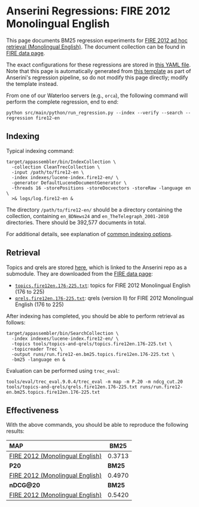 # Anserini Regressions: FIRE 2012 Monolingual English

This page documents BM25 regression experiments for [FIRE 2012 ad hoc retrieval (Monolingual English)](https://www.isical.ac.in/~fire/2012/adhoc.html).
The document collection can be found in [FIRE data page](http://fire.irsi.res.in/fire/static/data).

The exact configurations for these regressions are stored in [this YAML file](../src/main/resources/regression/fire12-en.yaml).
Note that this page is automatically generated from [this template](../src/main/resources/docgen/templates/fire12-en.template) as part of Anserini's regression pipeline, so do not modify this page directly; modify the template instead.

From one of our Waterloo servers (e.g., `orca`), the following command will perform the complete regression, end to end:

```
python src/main/python/run_regression.py --index --verify --search --regression fire12-en
```

## Indexing

Typical indexing command:

```
target/appassembler/bin/IndexCollection \
  -collection CleanTrecCollection \
  -input /path/to/fire12-en \
  -index indexes/lucene-index.fire12-en/ \
  -generator DefaultLuceneDocumentGenerator \
  -threads 16 -storePositions -storeDocvectors -storeRaw -language en \
  >& logs/log.fire12-en &
```

The directory `/path/to/fire12-en/` should be a directory containing the collection, containing `en_BDNews24` and `en_TheTelegraph_2001-2010` directories.
There should be 392,577 documents in total.

For additional details, see explanation of [common indexing options](common-indexing-options.md).

## Retrieval

Topics and qrels are stored [here](https://github.com/castorini/anserini-tools/tree/master/topics-and-qrels), which is linked to the Anserini repo as a submodule.
They are downloaded from the [FIRE data page](http://fire.irsi.res.in/fire/static/data):

+ [`topics.fire12en.176-225.txt`](https://github.com/castorini/anserini-tools/tree/master/topics-and-qrels/topics.fire12en.176-225.txt): topics for FIRE 2012 Monolingual English (176 to 225)
+ [`qrels.fire12en.176-225.txt`](https://github.com/castorini/anserini-tools/tree/master/topics-and-qrels/qrels.fire12en.176-225.txt): qrels (version II) for FIRE 2012 Monolingual English (176 to 225)

After indexing has completed, you should be able to perform retrieval as follows:

```
target/appassembler/bin/SearchCollection \
  -index indexes/lucene-index.fire12-en/ \
  -topics tools/topics-and-qrels/topics.fire12en.176-225.txt \
  -topicreader Trec \
  -output runs/run.fire12-en.bm25.topics.fire12en.176-225.txt \
  -bm25 -language en &
```

Evaluation can be performed using `trec_eval`:

```
tools/eval/trec_eval.9.0.4/trec_eval -m map -m P.20 -m ndcg_cut.20 tools/topics-and-qrels/qrels.fire12en.176-225.txt runs/run.fire12-en.bm25.topics.fire12en.176-225.txt
```

## Effectiveness

With the above commands, you should be able to reproduce the following results:

| **MAP**                                                                                                      | **BM25**  |
|:-------------------------------------------------------------------------------------------------------------|-----------|
| [FIRE 2012 (Monolingual English)](https://github.com/castorini/anserini-tools/tree/master/topics-and-qrels/topics.fire12en.176-225.txt)| 0.3713    |
| **P20**                                                                                                      | **BM25**  |
| [FIRE 2012 (Monolingual English)](https://github.com/castorini/anserini-tools/tree/master/topics-and-qrels/topics.fire12en.176-225.txt)| 0.4970    |
| **nDCG@20**                                                                                                  | **BM25**  |
| [FIRE 2012 (Monolingual English)](https://github.com/castorini/anserini-tools/tree/master/topics-and-qrels/topics.fire12en.176-225.txt)| 0.5420    |
